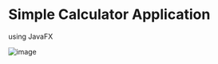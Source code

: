 # Simple Calculator Application 

using JavaFX

![image](https://user-images.githubusercontent.com/111946114/211379428-12977f2a-e72c-487b-af11-46fd595a9b38.png)
